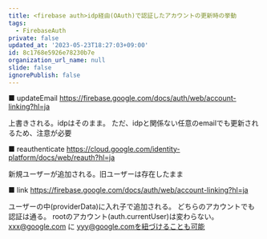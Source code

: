 ```yaml
---
title: <firebase auth>idp経由(OAuth)で認証したアカウントの更新時の挙動
tags:
  - FirebaseAuth
private: false
updated_at: '2023-05-23T18:27:03+09:00'
id: 8c1768e5926e78230b7e
organization_url_name: null
slide: false
ignorePublish: false
---
```

■ updateEmail
https://firebase.google.com/docs/auth/web/account-linking?hl=ja

上書きされる。idpはそのまま。
ただ、idpと関係ない任意のemailでも更新されるため、注意が必要

■ reauthenticate
https://cloud.google.com/identity-platform/docs/web/reauth?hl=ja

新規ユーザーが追加される。旧ユーザーは存在したまま

■ link
https://firebase.google.com/docs/auth/web/account-linking?hl=ja

ユーザーの中(providerData)に入れ子で追加される。
どちらのアカウントでも認証は通る。
rootのアカウント(auth.currentUser)は変わらない。
xxx@google.com に yyy@google.comを紐づけることも可能
